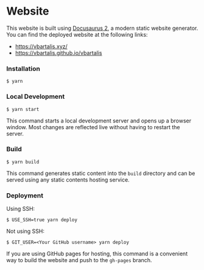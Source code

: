 # Website

This website is built using [Docusaurus 2](https://docusaurus.io/), a modern static website generator. You can find the deployed website at the following links:

- https://vbartalis.xyz/
- https://vbartalis.github.io/vbartalis

### Installation

```
$ yarn
```

### Local Development

```
$ yarn start
```

This command starts a local development server and opens up a browser window. Most changes are reflected live without having to restart the server.

### Build

```
$ yarn build
```

This command generates static content into the `build` directory and can be served using any static contents hosting service.

### Deployment

Using SSH:

```
$ USE_SSH=true yarn deploy
```

Not using SSH:

```
$ GIT_USER=<Your GitHub username> yarn deploy
```

If you are using GitHub pages for hosting, this command is a convenient way to build the website and push to the `gh-pages` branch.
